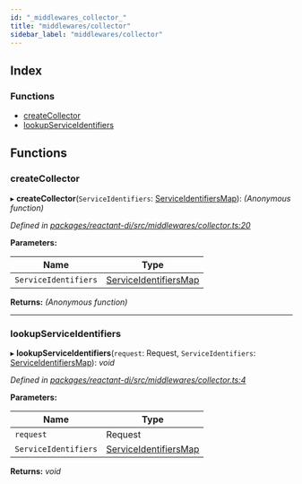 ```yaml
---
id: "_middlewares_collector_"
title: "middlewares/collector"
sidebar_label: "middlewares/collector"
---
```


## Index

### Functions

* [createCollector](_middlewares_collector_.md#createcollector)
* [lookupServiceIdentifiers](_middlewares_collector_.md#lookupserviceidentifiers)

## Functions

###  createCollector

▸ **createCollector**(`ServiceIdentifiers`: [ServiceIdentifiersMap](_interfaces_.md#serviceidentifiersmap)): *(Anonymous function)*

*Defined in [packages/reactant-di/src/middlewares/collector.ts:20](https://github.com/unadlib/reactant/blob/1cc97a2/packages/reactant-di/src/middlewares/collector.ts#L20)*

**Parameters:**

Name | Type |
------ | ------ |
`ServiceIdentifiers` | [ServiceIdentifiersMap](_interfaces_.md#serviceidentifiersmap) |

**Returns:** *(Anonymous function)*

___

###  lookupServiceIdentifiers

▸ **lookupServiceIdentifiers**(`request`: Request, `ServiceIdentifiers`: [ServiceIdentifiersMap](_interfaces_.md#serviceidentifiersmap)): *void*

*Defined in [packages/reactant-di/src/middlewares/collector.ts:4](https://github.com/unadlib/reactant/blob/1cc97a2/packages/reactant-di/src/middlewares/collector.ts#L4)*

**Parameters:**

Name | Type |
------ | ------ |
`request` | Request |
`ServiceIdentifiers` | [ServiceIdentifiersMap](_interfaces_.md#serviceidentifiersmap) |

**Returns:** *void*
